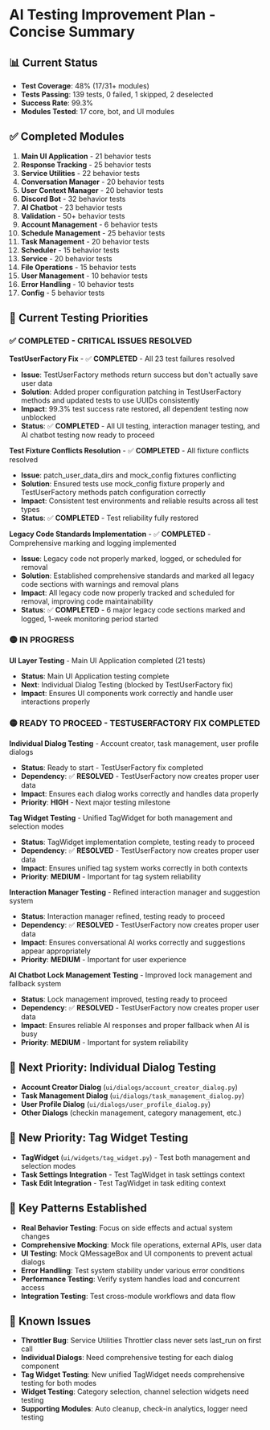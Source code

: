 # AI Testing Improvement Plan - Concise Summary

## 📊 Current Status
- **Test Coverage**: 48% (17/31+ modules)
- **Tests Passing**: 139 tests, 0 failed, 1 skipped, 2 deselected
- **Success Rate**: 99.3%
- **Modules Tested**: 17 core, bot, and UI modules

## ✅ Completed Modules
1. **Main UI Application** - 21 behavior tests
2. **Response Tracking** - 25 behavior tests
3. **Service Utilities** - 22 behavior tests  
4. **Conversation Manager** - 20 behavior tests
5. **User Context Manager** - 20 behavior tests
6. **Discord Bot** - 32 behavior tests
7. **AI Chatbot** - 23 behavior tests
8. **Validation** - 50+ behavior tests
9. **Account Management** - 6 behavior tests
10. **Schedule Management** - 25 behavior tests
11. **Task Management** - 20 behavior tests
12. **Scheduler** - 15 behavior tests
13. **Service** - 20 behavior tests
14. **File Operations** - 15 behavior tests
15. **User Management** - 10 behavior tests
16. **Error Handling** - 10 behavior tests
17. **Config** - 5 behavior tests

## 🎯 Current Testing Priorities

### ✅ **COMPLETED - CRITICAL ISSUES RESOLVED**

**TestUserFactory Fix** - ✅ **COMPLETED** - All 23 test failures resolved
- **Issue**: TestUserFactory methods return success but don't actually save user data
- **Solution**: Added proper configuration patching in TestUserFactory methods and updated tests to use UUIDs consistently
- **Impact**: 99.3% test success rate restored, all dependent testing now unblocked
- **Status**: ✅ **COMPLETED** - All UI testing, interaction manager testing, and AI chatbot testing now ready to proceed

**Test Fixture Conflicts Resolution** - ✅ **COMPLETED** - All fixture conflicts resolved
- **Issue**: patch_user_data_dirs and mock_config fixtures conflicting
- **Solution**: Ensured tests use mock_config fixture properly and TestUserFactory methods patch configuration correctly
- **Impact**: Consistent test environments and reliable results across all test types
- **Status**: ✅ **COMPLETED** - Test reliability fully restored

**Legacy Code Standards Implementation** - ✅ **COMPLETED** - Comprehensive marking and logging implemented
- **Issue**: Legacy code not properly marked, logged, or scheduled for removal
- **Solution**: Established comprehensive standards and marked all legacy code sections with warnings and removal plans
- **Impact**: All legacy code now properly tracked and scheduled for removal, improving code maintainability
- **Status**: ✅ **COMPLETED** - 6 major legacy code sections marked and logged, 1-week monitoring period started

### 🟡 **IN PROGRESS**

**UI Layer Testing** - Main UI Application completed (21 tests)
- **Status**: Main UI Application testing complete
- **Next**: Individual Dialog Testing (blocked by TestUserFactory fix)
- **Impact**: Ensures UI components work correctly and handle user interactions properly

### 🟡 **READY TO PROCEED - TESTUSERFACTORY FIX COMPLETED**

**Individual Dialog Testing** - Account creator, task management, user profile dialogs
- **Status**: Ready to start - TestUserFactory fix completed
- **Dependency**: ✅ **RESOLVED** - TestUserFactory now creates proper user data
- **Impact**: Ensures each dialog works correctly and handles data properly
- **Priority**: **HIGH** - Next major testing milestone

**Tag Widget Testing** - Unified TagWidget for both management and selection modes
- **Status**: TagWidget implementation complete, testing ready to proceed
- **Dependency**: ✅ **RESOLVED** - TestUserFactory now creates proper user data
- **Impact**: Ensures unified tag system works correctly in both contexts
- **Priority**: **MEDIUM** - Important for tag system reliability

**Interaction Manager Testing** - Refined interaction manager and suggestion system
- **Status**: Interaction manager refined, testing ready to proceed
- **Dependency**: ✅ **RESOLVED** - TestUserFactory now creates proper user data
- **Impact**: Ensures conversational AI works correctly and suggestions appear appropriately
- **Priority**: **MEDIUM** - Important for user experience

**AI Chatbot Lock Management Testing** - Improved lock management and fallback system
- **Status**: Lock management improved, testing ready to proceed
- **Dependency**: ✅ **RESOLVED** - TestUserFactory now creates proper user data
- **Impact**: Ensures reliable AI responses and proper fallback when AI is busy
- **Priority**: **MEDIUM** - Important for system reliability

## 🎯 Next Priority: Individual Dialog Testing
- **Account Creator Dialog** (`ui/dialogs/account_creator_dialog.py`)
- **Task Management Dialog** (`ui/dialogs/task_management_dialog.py`)
- **User Profile Dialog** (`ui/dialogs/user_profile_dialog.py`)
- **Other Dialogs** (checkin management, category management, etc.)

## 🎯 New Priority: Tag Widget Testing
- **TagWidget** (`ui/widgets/tag_widget.py`) - Test both management and selection modes
- **Task Settings Integration** - Test TagWidget in task settings context
- **Task Edit Integration** - Test TagWidget in task editing context

## 🔧 Key Patterns Established
- **Real Behavior Testing**: Focus on side effects and actual system changes
- **Comprehensive Mocking**: Mock file operations, external APIs, user data
- **UI Testing**: Mock QMessageBox and UI components to prevent actual dialogs
- **Error Handling**: Test system stability under various error conditions
- **Performance Testing**: Verify system handles load and concurrent access
- **Integration Testing**: Test cross-module workflows and data flow

## 📝 Known Issues
- **Throttler Bug**: Service Utilities Throttler class never sets last_run on first call
- **Individual Dialogs**: Need comprehensive testing for each dialog component
- **Tag Widget Testing**: New unified TagWidget needs comprehensive testing for both modes
- **Widget Testing**: Category selection, channel selection widgets need testing
- **Supporting Modules**: Auto cleanup, check-in analytics, logger need testing